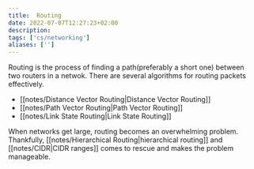 ```yaml
---
title:  Routing
date: 2022-07-07T12:27:23+02:00
description: 
tags: ['cs/networking']
aliases: ['']
---
```


Routing is the process of finding a path(preferably a short one) between two routers in a netwok. There are several algorithms for routing packets effectively.

- [[notes/Distance Vector Routing|Distance Vector Routing]]
- [[notes/Path Vector Routing|Path Vector Routing]]
- [[notes/Link State Routing|Link State Routing]]

When networks get large, routing becomes an overwhelming problem. Thankfully, [[notes/Hierarchical Routing|hierarchical routing]] and [[notes/CIDR|CIDR ranges]] comes to rescue and makes the problem manageable.

